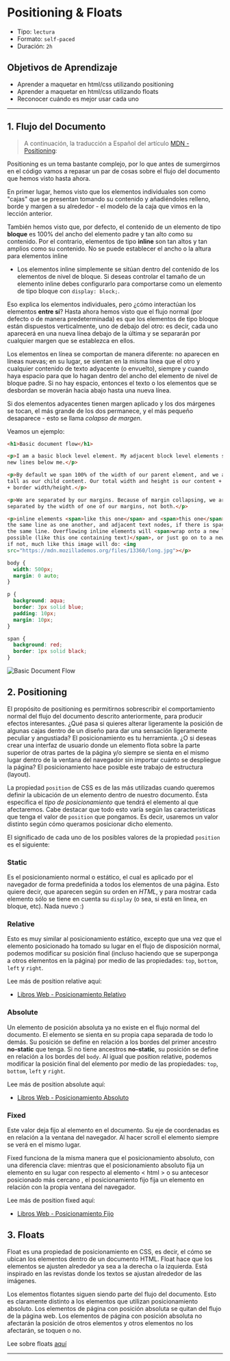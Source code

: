 # Positioning & Floats

- Tipo: `lectura`
- Formato: `self-paced`
- Duración: `2h`

## Objetivos de Aprendizaje

- Aprender a maquetar en html/css utilizando positioning
- Aprender a maquetar en html/css utilizando floats
- Reconocer cuándo es mejor usar cada uno

***

## 1. Flujo del Documento

>A continuación, la traducción a Español del artículo [MDN - Positioning](https://developer.mozilla.org/en-US/docs/Learn/CSS/CSS_layout/Positioning):

Positioning es un tema bastante complejo, por lo que antes de sumergirnos en el
código vamos a repasar un par de cosas sobre el flujo del documento que hemos
visto hasta ahora.

En primer lugar, hemos visto que los elementos individuales son como "cajas" que
se presentan tomando su contenido y añadiéndoles relleno, borde y margen a su
alrededor - el modelo de la caja que vimos en la lección anterior.

También hemos visto que, por defecto, el contenido de un elemento de tipo
**bloque** es 100% del ancho del elemento padre y tan alto como su contenido.
Por el contrario, elementos de tipo **inline** son tan altos y tan amplios como
su contenido. No se puede establecer el ancho o la altura para elementos inline

- Los elementos inline simplemente se sitúan dentro del contenido de los
  elementos de nivel de bloque. Si deseas controlar el tamaño de un elemento
  inline debes configurarlo para comportarse como un elemento de tipo bloque con
  `display: block;`.

Eso explica los elementos individuales, pero ¿cómo interactúan los elementos
**entre sí**? Hasta ahora hemos visto que el flujo normal (por defecto o de
manera predeterminada) es que los elementos de tipo bloque están dispuestos
verticalmente, uno de debajo del otro: es decir, cada uno aparecerá en una nueva
línea debajo de la última y se separarán por cualquier margen que se establezca
en ellos.

Los elementos en línea se comportan de manera diferente: no aparecen en líneas
nuevas; en su lugar, se sientan en la misma línea que el otro y cualquier
contenido de texto adyacente (o envuelto), siempre y cuando haya espacio para
que lo hagan dentro del ancho del elemento de nivel de bloque padre. Si no hay
espacio, entonces el texto o los elementos que se desbordan se moverán hacia
abajo hasta una nueva línea.

Si dos elementos adyacentes tienen margen aplicado y los dos márgenes se tocan,
el más grande de los dos permanece, y el más pequeño desaparece - esto se llama
_colapso de margen_.

Veamos un ejemplo:

```html
<h1>Basic document flow</h1>

<p>I am a basic block level element. My adjacent block level elements sit on
new lines below me.</p>

<p>By default we span 100% of the width of our parent element, and we are as
tall as our child content. Our total width and height is our content + padding
+ border width/height.</p>

<p>We are separated by our margins. Because of margin collapsing, we are
separated by the width of one of our margins, not both.</p>

<p>inline elements <span>like this one</span> and <span>this one</span> sit on
the same line as one another, and adjacent text nodes, if there is space on
the same line. Overflowing inline elements will <span>wrap onto a new line if
possible (like this one containing text)</span>, or just go on to a new line
if not, much like this image will do: <img
src="https://mdn.mozillademos.org/files/13360/long.jpg"></p>

```

```css
body {
  width: 500px;
  margin: 0 auto;
}

p {
  background: aqua;
  border: 3px solid blue;
  padding: 10px;
  margin: 10px;
}

span {
  background: red;
  border: 1px solid black;
}
```

![Basic Document Flow](https://github.com/Laboratoria/curricula-js/blob/441a522e53ff2f34843e1ca740c01ea526fe8c19/03-interactive-site/00-html-and-css/04-positioning-and-floats/img-normal-flow.png?raw=true)

## 2. Positioning

El propósito de positioning es permitirnos sobrescribir el comportamiento
normal del flujo del documento descrito anteriormente, para producir efectos
interesantes. ¿Qué pasa si quieres alterar ligeramente la posición de algunas
cajas dentro de un diseño para dar una sensación ligeramente peculiar y
angustiada? El posicionamiento es tu herramienta. ¿O si deseas crear una
interfaz de usuario donde un elemento flota sobre la parte superior de otras
partes de la página y/o siempre se sienta en el mismo lugar dentro de la ventana
del navegador sin importar cuánto se despliegue la página? El posicionamiento
hace posible este trabajo de estructura (layout).

La propiedad `position` de CSS es de las más utilizadas cuando queremos definir
la ubicación de un elemento dentro de nuestro documento. Ésta especifica el
_tipo de posicionamiento_ que tendrá el elemento al que afectaremos. Cabe
destacar que todo esto varía según las características que tenga el valor de
`position` que pongamos. Es decir, usaremos un valor distinto según cómo
queramos posicionar dicho elemento.

El significado de cada uno de los posibles valores de la propiedad `position`
es el siguiente:

### Static

Es el posicionamiento normal o estático, el cual es aplicado por el navegador
de forma predefinida a todos los elementos de una página. Esto quiere decir,
que aparecen según su orden en _HTML_, y para mostrar cada elemento sólo se
tiene en cuenta su `display` (o sea, si está en linea, en bloque, etc).
Nada nuevo :)

<!-- Este valor no utiliza un eje de coordenadas, por lo que no toma en cuenta
las propiedades `left`, `right`, `top` y `bottom`; por lo que si las ponemos,
no sucederá nada con el elemento.

![static](https://cdn-images-1.medium.com/max/800/1*oNAAc_CUeTsAqPpOZjRwKA.png) -->

### Relative

Esto es muy similar al posicionamiento estático, excepto que una vez que el
elemento posicionado ha tomado su lugar en el flujo de disposición normal,
podemos modificar su posición final (incluso haciendo que se superponga a otros
elementos en la página) por medio de las propiedades: `top`, `bottom`, `left` y
`right`.

Lee más de position relative aquí:

- [Libros Web - Posicionamiento Relativo](http://librosweb.es/libro/css/capitulo_5/posicionamiento_relativo.html)

### Absolute

Un elemento de posición absoluta ya no existe en el flujo normal del documento.
El elemento se sienta en su propia capa separada de todo lo demás. Su posición
se define en relación a los bordes del primer ancestro **no-static** que tenga.
Si no tiene ancestros **no-static**, su posición se define en relación a los
bordes del `body`. Al igual que position relative, podemos modificar la
posición final del elemento por medio de las propiedades: `top`, `bottom`,
`left` y `right`.

<!-- ![absolute-code](https://cdn-images-1.medium.com/max/800/1*I-L5xJ7P8HLPs8b
PfbMWTQ.png)
![absolute](https://cdn-images-1.medium.com/max/800/1*j1j32f4xx26URfN99BjTmw.
png) -->

Lee más de position absolute aquí:

- [Libros Web - Posicionamiento Absoluto](http://librosweb.es/libro/css/capitulo_5/posicionamiento_absoluto.html)

### Fixed

Este valor deja fijo al elemento en el documento. Su eje de coordenadas es en
relación a la ventana del navegador. Al hacer scroll el elemento siempre se verá
en el mismo lugar.

Fixed funciona de la misma manera que el posicionamiento absoluto, con una
diferencia clave: mientras que el posicionamiento absoluto fija un elemento en
su lugar con respecto al elemento < html > o su antecesor posicionado más cercano
, el posicionamiento fijo fija un elemento en relación con la propia ventana
del navegador.

Lee más de position fixed aquí:

- [Libros Web - Posicionamiento Fijo](http://librosweb.es/libro/css/capitulo_5/posicionamiento_fijo.html)

<!-- >La propiedad position no permite controlar el posicionamiento flotante,
que se establece con otra propiedad llamada float y que se explica más adelante.
Además, la propiedad position sólo indica cómo se posiciona una caja, pero no la
desplaza. -->

## 3. Floats

Float es una propiedad de posicionamiento en CSS, es decir, el cómo se ubican
los elementos dentro de un documento HTML. Float hace que los elementos se
ajusten alrededor ya sea a la derecha o la izquierda. Está inspirado en las
revistas donde los textos se ajustan alrededor de las imágenes.

<!-- Podemos observar un ejemplo de float en un documento de word cuando
“cuadramos” la imagen, o sea, que el texto se ajuste alrededor de la imagen. Acá
un ejemplo:

imagen -->

Los elementos flotantes siguen siendo parte del flujo del documento. Esto es
claramente distinto a los elementos que utilizan posicionamiento absoluto. Los
elementos de página con posición absoluta se quitan del flujo de la página web.
Los elementos de página con posición absoluta no afectarán la posición de otros
elementos y otros elementos no los afectarán, se toquen o no.

Lee sobre floats [aquí](http://librosweb.es/libro/css/capitulo_5/posicionamiento_flotante.html)

<!-- ### Valores de float

#### None
El elemento no flota. Este es el valor inicial.

#### Left
el elemento flota a la izquierda de su bloque contenedor

#### Right
el elemento flota a la derecha de su bloque contenedor

#### Inherit
El elemento hereda la dirección de flotación de su padre

### Float vs Position: Absolute
Los elementos flotantes siguen siendo una parte del flujo de la página web .
Esto es claramente diferente de elementos de página que utilizan
posicionamiento absoluto. Elementos de la página con posición absoluta se
retiran del flujo de la página, como cuando el cuadro de texto en el diseño de
impresión se le dijo que ignorar la envoltura de la página.

### Clear
Es una propiedad que se utiliza para controlar el comportamiento de los
elementos flotantes.
Como ya sabemos, los elementos después de un elemento flotante fluirán a su
alrededor.
En caso no quisiéramos que eso suceda con clear se especifica que un elemento
no admite un flotante sobre su izquierda, sobre su derecha o a ambos lados.

#### Valores de clear

- none: predeterminado, permite elementos flotantes en ambos lado.
- left: No se permiten elementos flotantes en el lado izquierdo.
- right: No se permiten elementos flotantes en el lado derecho.
- both: No se permiten elementos flotantes en el lado izquierdo o derecho.
- inherit: Hereda el valor de su elemento padre.

Veamos un ejemplo: Queremos hacer un navegador de páginas. Entonces le damos la
propiedad de float y le ponemos lo valores dependiendo de a qué lado queremos
que vaya.

imagen aqui

### Clearfix
El maravilloso hack clearfix nos sirve para los contenedores de elementos float.

#### Colapso del contenedor padre
Normalmente si tenemos un elemento float dentro de un de un contenedor, éste,
se reducirá y no contará al elemento flotante para su alto. Como en el
siguiente caso:
imagen aqui

*Una forma de arreglar el código es agregar un elemento invisible que agregue
un clear both al final del código.

#### Arreglando el colapso: Overflow auto
Una forma de arreglar el código y que debemos aplicar con mucho cuidado es
overflow:hidden u overflow:auto.
Nota: A veces esto genera un scrollbar no deseado en el código
imagen

#### Arreglando el colapso: clearfix
Le devuelve la capacidad al contenedor de block-elements “flotados” de
contenerlos en una alineación horizontal.
imagen -->

***
